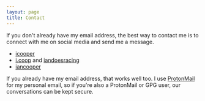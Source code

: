 ```yaml
---
layout: page
title: Contact
---
```


If you don't already have my email address, the best way to contact me is to connect with me on social media and send me a message.

* [<i class="fab fa-github"></i> icooper](https://github.com/icooper)
* [<i class="fab fa-instagram"></i> i.coop](https://instagram.com/i.coop) and
  [<i class="fab fa-instagram"></i> iandoesracing](https://www.instagram.com/iandoesracing)
* [<i class="fab fa-linkedin"></i> iancooper](https://linkedin.com/in/iancooper)

If you already have my email address, that works well too. I use [ProtonMail](https://protonmail.com) for my personal email, so if you're also a ProtonMail or GPG user, our conversations can be kept secure.
